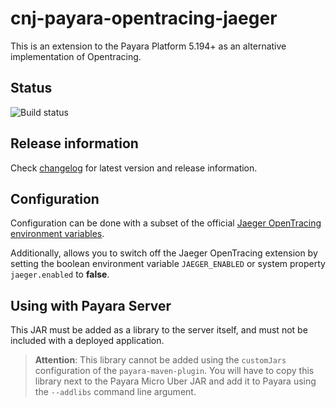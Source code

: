 # cnj-payara-opentracing-jaeger

This is an extension to the Payara Platform 5.194+ as an alternative implementation of Opentracing.

## Status
![Build status](https://drone.cloudtrain.aws.msgoat.eu/api/badges/msgoat/cnj-payara-opentracing-jaeger/status.svg)

## Release information

Check [changelog](changelog.md) for latest version and release information.

## Configuration

Configuration can be done with a subset of the official 
[Jaeger OpenTracing environment variables](https://github.com/jaegertracing/jaeger-client-java/blob/master/jaeger-core/README.md#configuration-via-environment).

Additionally, allows you to switch off the Jaeger OpenTracing extension by setting the boolean environment variable 
`JAEGER_ENABLED` or system property `jaeger.enabled` to __false__.

## Using with Payara Server

This JAR must be added as a library to the server itself, and must not be included with a deployed application.

> __Attention__: This library cannot be added using the `customJars` configuration of the `payara-maven-plugin`. You will have to copy this library next to the Payara Micro Uber JAR and add it to Payara using the `--addlibs` command line argument.